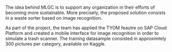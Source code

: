 The idea behind MLGC is to support any organization in their efforts of becoming more sustainable. More precisely, the proposed solution consists in a waste sorter based on image recognition. 

As part of the project, the team has applied the TYOM feautre on SAP Cloud Platform and created a mobile interface for image recognition in order to simulate a trash scanner. The training datasample consisted in approximtely 300 pictures per category, available on Kaggle. 
